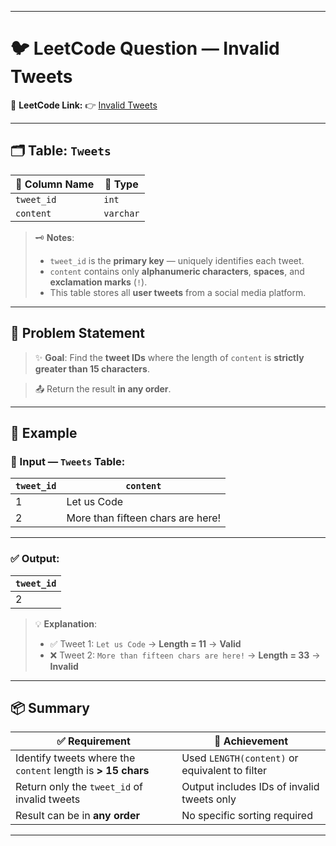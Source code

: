 
---

# 🐦 LeetCode Question — Invalid Tweets

🔗 **LeetCode Link:**
👉 [Invalid Tweets](https://leetcode.com/problems/tweets-with-invalid-length/description/?envType=study-plan-v2&envId=top-sql-50)

---

## 🗂️ Table: `Tweets`

| 🧾 Column Name | 🧮 Type   |
| -------------- | --------- |
| `tweet_id`     | `int`     |
| `content`      | `varchar` |

> 🗝️ **Notes**:
>
> * `tweet_id` is the **primary key** — uniquely identifies each tweet.
> * `content` contains only **alphanumeric characters**, **spaces**, and **exclamation marks** (`!`).
> * This table stores all **user tweets** from a social media platform.

---

## 📌 Problem Statement

> ✨ **Goal**:
> Find the **tweet IDs** where the length of `content` is **strictly greater than 15 characters**.

> 📤 Return the result **in any order**.

---

## 🧪 Example

### 🔢 Input — `Tweets` Table:

| `tweet_id` | `content`                         |
| ---------- | --------------------------------- |
| 1          | Let us Code                       |
| 2          | More than fifteen chars are here! |

---

### ✅ Output:

| `tweet_id` |
| ---------- |
| 2          |

> 💡 **Explanation**:
>
> * ✅ Tweet 1: `Let us Code` → **Length = 11** → **Valid**
> * ❌ Tweet 2: `More than fifteen chars are here!` → **Length = 33** → **Invalid**

---

## 📦 Summary

| ✅ Requirement                                                | 🎯 Achievement                                 |
| ------------------------------------------------------------ | ---------------------------------------------- |
| Identify tweets where the `content` length is **> 15 chars** | Used `LENGTH(content)` or equivalent to filter |
| Return only the `tweet_id` of invalid tweets                 | Output includes IDs of invalid tweets only     |
| Result can be in **any order**                               | No specific sorting required                   |

---
